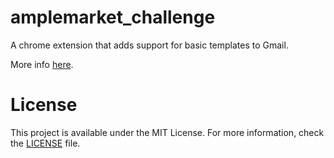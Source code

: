 # amplemarket_challenge

A chrome extension that adds support for basic templates to Gmail.

More info [here](https://www.notion.so/Amplemarket-Coding-Challenge-51a233f9060c4a3298cbd4f38f391e6c).

# License

This project is available under the MIT License. For more information, check the [LICENSE](./LICENSE) file.
